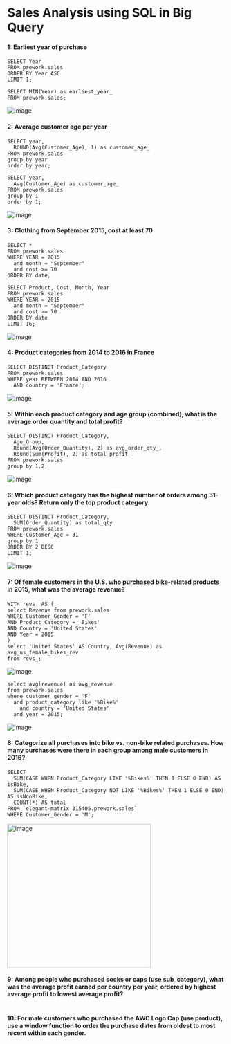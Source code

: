 # Sales Analysis using SQL in Big Query

#### 1: Earliest year of purchase
```
SELECT Year
FROM prework.sales
ORDER BY Year ASC
LIMIT 1;
```
```
SELECT MIN(Year) as earliest_year_
FROM prework.sales; 
```
![image](https://github.com/user-attachments/assets/8f600094-826a-4f61-b3c2-7bbaa21410d8)

#### 2: Average customer age per year
```
SELECT year,
  ROUND(Avg(Customer_Age), 1) as customer_age_
FROM prework.sales
group by year
order by year;
```

```
SELECT year, 
  Avg(Customer_Age) as customer_age_
FROM prework.sales
group by 1
order by 1;
```
![image](https://github.com/user-attachments/assets/1bbbd5af-d5fc-4583-9844-cef36fee399e)


#### 3: Clothing from September 2015, cost at least 70
```
SELECT * 
FROM prework.sales
WHERE YEAR = 2015
  and month = "September"
  and cost >= 70
ORDER BY date;
```
```
SELECT Product, Cost, Month, Year
FROM prework.sales
WHERE YEAR = 2015
  and month = "September"
  and cost >= 70
ORDER BY date
LIMIT 16;
```
![image](https://github.com/user-attachments/assets/c911a7e5-a96f-4da4-86b7-c944b6cb5cfc)


#### 4: Product categories from 2014 to 2016 in France
```
SELECT DISTINCT Product_Category
FROM prework.sales
WHERE year BETWEEN 2014 AND 2016
  AND country = 'France';
```
![image](https://github.com/user-attachments/assets/e6efd300-b9b8-483a-8404-c7b313eefe90)


#### 5: Within each product category and age group (combined), what is the average order quantity and total profit?
```
SELECT DISTINCT Product_Category, 
  Age_Group,
  Round(Avg(Order_Quantity), 2) as avg_order_qty_,
  Round(Sum(Profit), 2) as total_profit_
FROM prework.sales
group by 1,2;
```
![image](https://github.com/user-attachments/assets/527c11d9-015b-4cdb-be8b-abcdd630421c)


#### 6: Which product category has the highest number of orders among 31-year olds? Return only the top product category.
```
SELECT DISTINCT Product_Category, 
  SUM(Order_Quantity) as total_qty
FROM prework.sales
WHERE Customer_Age = 31
group by 1
ORDER BY 2 DESC 
LIMIT 1;
```
![image](https://github.com/user-attachments/assets/7c6dbdb2-22f2-4d4b-879c-ae8a43653e4a)

#### 7: Of female customers in the U.S. who purchased bike-related products in 2015, what was the average revenue?
```
WITH revs_ AS (
select Revenue from prework.sales
WHERE Customer_Gender = 'F'
AND Product_Category = 'Bikes'
AND Country = 'United States'
AND Year = 2015
)
select 'United States' AS Country, Avg(Revenue) as avg_us_female_bikes_rev
from revs_;

```
![image](https://github.com/user-attachments/assets/50e95353-4004-4f02-a18c-c6c6b79a1b04)

```
select avg(revenue) as avg_revenue
from prework.sales
where customer_gender = 'F' 
  and product_category like '%Bike%'
	and country = 'United States' 
  and year = 2015;
```
![image](https://github.com/user-attachments/assets/efd60550-4b16-4283-a487-b353e4ee9949)



#### 8: Categorize all purchases into bike vs. non-bike related purchases. How many purchases were there in each group among male customers in 2016?
```
SELECT 
  SUM(CASE WHEN Product_Category LIKE '%Bikes%' THEN 1 ELSE 0 END) AS isBike,
  SUM(CASE WHEN Product_Category NOT LIKE '%Bikes%' THEN 1 ELSE 0 END) AS isNonBike,
  COUNT(*) AS total
FROM `elegant-matrix-315405.prework.sales`
WHERE Customer_Gender = 'M';

```
<img width="332" alt="image" src="https://github.com/user-attachments/assets/6cb6bf71-6202-4862-9d86-1d625209a92b" />


#### 9: Among people who purchased socks or caps (use sub_category), what was the average profit earned per country per year, ordered by highest average profit to lowest average profit?
```
```

#### 10: For male customers who purchased the AWC Logo Cap (use product), use a window function to order the purchase dates from oldest to most recent within each gender.
```
```



